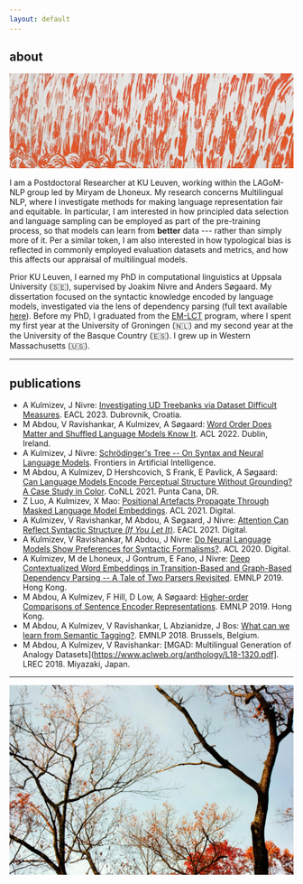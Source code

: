 ```yaml
---
layout: default
---
```


## about

<img class="profile-picture" src="eastside_red.jpg">

I am a Postdoctoral Researcher at KU Leuven, working within the LAGoM-NLP group led by Miryam de Lhoneux. My research concerns Multilingual NLP, where I investigate methods for making language representation fair and equitable. In particular, I am interested in how principled data selection and language sampling can be employed as part of the pre-training process, so that models can learn from __better__ data --- rather than simply more of it. Per a similar token, I am also interested in how typological bias is reflected in commonly employed evaluation datasets and metrics, and how this affects our appraisal of multilingual models.

Prior KU Leuven, I earned my PhD in computational linguistics at Uppsala University (🇸🇪), supervised by Joakim Nivre and Anders Søgaard. My dissertation focused on the syntactic knowledge encoded by language models, investigated via the lens of dependency parsing (full text available [here](https://uu.diva-portal.org/smash/record.jsf?pid=diva2%3A1784732&dswid=-4818)). Before my PhD, I graduated from the [EM-LCT](https://lct-master.org/) program, where I spent my first year at the University of Groningen (🇳🇱) and my second year at the the University of the Basque Country (🇪🇸). I grew up in Western Massachusetts (🇺🇸).

---

## publications
* A Kulmizev, J Nivre: [Investigating UD Treebanks via Dataset Difficult Measures](https://aclanthology.org/2023.eacl-main.76.pdf). EACL 2023. Dubrovnik, Croatia. 
* M Abdou, V Ravishankar, A Kulmizev, A Søgaard: [Word Order Does Matter and Shuffled Language Models Know It](https://aclanthology.org/2022.acl-long.476.pdf). ACL 2022. Dublin, Ireland.
* A Kulmizev, J Nivre: [Schrödinger's Tree -- On Syntax and Neural Language Models](https://www.frontiersin.org/articles/10.3389/frai.2022.796788/full). Frontiers in Artificial Intelligence. 
* M Abdou, A Kulmizev, D Hershcovich, S Frank, E Pavlick, A Søgaard: [Can Language Models Encode Perceptual Structure Without Grounding? A Case Study in Color](https://arxiv.org/pdf/2109.06129.pdf). CoNLL 2021. Punta Cana, DR. 
* Z Luo, A Kulmizev, X Mao: [Positional Artefacts Propagate Through Masked Language Model Embeddings](https://aclanthology.org/2021.acl-long.413.pdf). ACL 2021. Digital.
* A Kulmizev, V Ravishankar, M Abdou, A Søgaard, J Nivre: [Attention Can Reflect Syntactic Structure _(If You Let It)_](https://www.aclweb.org/anthology/2021.eacl-main.264.pdf). EACL 2021. Digital. 
* A Kulmizev, V Ravishankar, M Abdou, J Nivre: [Do Neural Language Models Show Preferences for Syntactic Formalisms?](https://www.aclweb.org/anthology/2020.acl-main.375.pdf). ACL 2020. Digital. 
* A Kulmizev, M de Lhoneux, J Gontrum, E Fano, J Nivre: [Deep Contextualized Word Embeddings in Transition-Based and Graph-Based Dependency Parsing -- A Tale of Two Parsers Revisited](https://www.aclweb.org/anthology/D19-1277.pdf). EMNLP 2019. Hong Kong.
* M Abdou, A Kulmizev, F Hill, D Low, A Søgaard: [Higher-order Comparisons of Sentence Encoder Representations](https://www.aclweb.org/anthology/D19-1593.pdf). EMNLP 2019. Hong Kong.
* M Abdou, A Kulmizev, V Ravishankar, L Abzianidze, J Bos: [What can we learn from Semantic Tagging?](https://www.aclweb.org/anthology/D18-1526.pdf). EMNLP 2018. Brussels, Belgium.
* M Abdou, A Kulmizev, V Ravishankar: [MGAD: Multilingual Generation of Analogy Datasets](https://www.aclweb.org/anthology/L18-1320.pdf]. LREC 2018. Miyazaki, Japan. 

<!-- ## activities -->
<!-- * *March 2023*:  -->
<!-- * *March 2022*: Invited talk at the language technology research seminar, University of Helsinki. -->
<!-- * *August 2021*: Served as collector for Dagstuhl.  -->
<!-- * *August 2021*: Participated in the Dagstuhl Seminar on Universals of Linguistic Idiosyncrasy in Multilingual Computational Linguistics.  -->
<!-- * *April 2021*: Oral presentation at EACL 2021.  -->
<!-- * *June 2020:* Participated in IWPT 2020 Shared Task on Parsing into Enhanced Universal Dependencies.  -->
<!-- * *February 2020:* Invited talk at 2020 NLPL Winter School, with Joakim Nivre. Skeikampen, Norway.  -->
<!-- * *November 2019:* Poster presentation and talk at EMNLP 2019. Hong Kong. -->
<!-- * *October 2019:* Attended 1st EurNLP summit. London, England. -->
<!-- * *July 2019:* Attended LxMLS 2019. Lisbon, Portugal. -->
<!-- * *July 2019:* Attended Reinforcement Learning Summer SCOOL. Lille, France. -->
<!-- * *June 2019:* Attended 3rd Google NLP summit. Zurich, Switzerland.  -->
<!-- * *June 2019:* Program committee, NoDaLiDa 2019.  -->
<!-- * *February 2019:* Attended 2019 NLPL Winter School. Skeikampen, Norway.  -->
<!-- * *November 2018:* Poster presentation at EMNLP 2018. Brussels, Belgium. -->
<!-- * *June 2018:* Poster presentation at TABU Dag. Groningen, Netherlands. -->
<!-- * *June 2018:* Participated in SemEval-2018 Task 1: Affect in Tweets. *Winning group*. -->
<!-- * *June 2018:* Participated in SemEval-2018 Task 10: Capturing Discriminative Attributes. -->
<!-- * *May 2018:* Poster presentation at LREC 2018. Miyazaki, Japan.  -->
<!-- * *September 2017:* Poster presentation at BEA 2017 @ EMNLP 2017. Copenhagen, Denmark. -->
<!-- * *September 2017:* Participated in BEA 2017 shared task. -->
<!-- * *July 2017:* Attended ESSLLI 2017. Toulouse, France. -->
<!-- * *June 2017:* Attended LOT Summer School. Leiden, Netherlands.  -->

<!-- ## teaching -->

<!-- * *Advanced Programming*. First period, Spring Term 2020, 21. Master's Programme in Language Technology. Uppsala University.  -->
<!-- * *Natural Language Processing*. Second Period, Fall Term 2019, 20, 21. Master's Programme in Language Technology. Uppsala University.  -->

<!-- 2. M Abdou, A Kulmizev, JG i Ametllé: [AffecThor at SemEval-2018 Task 1: A cross-linguistic approach to sentiment intensity quantification in tweets](http://www.aclweb.org/anthology/S18-1032); Proceedings of The 12th International Workshop on Semantic Evaluation (2018) -->
<!-- 3. A Kulmizev, M Abdou, V Ravishankar, M Nissim: [Discriminator at SemEval-2018 Task 10: Minimally Supervised Discrimination](http://www.aclweb.org/anthology/S18-1167); Proceedings of The 12th International Workshop on Semantic Evaluation (2018) -->
<!-- 4. M Abdou, A Kulmizev, V Ravishankar: [MGAD: Multilingual Generation of Analogy Datasets](http://www.akulmizev.com/mgad-multilingual-generation.pdf); Proceedings of Language Resources and Evaluation Conference (LREC) (2018) -->
<!-- 5. A Kulmizev, B Blankers, J Bjerva, M Nissim, G van Noord, B Plank, M Wieling: [The power of character n-grams in native language identification](http://www.aclweb.org/anthology/W17-5043); Proceedings of the 12th Workshop on Innovative Use of NLP for Building Educational Applications (BEA) (2018) -->

---

![fall in wm](fallhome.jpeg)
